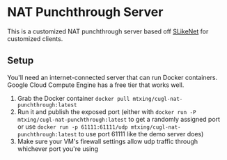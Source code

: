 # NAT Punchthrough Server

This is a customized NAT punchthrough server based off [SLikeNet](https://github.com/SLikeSoft/SLikeNet) for customized clients.

## Setup

You'll need an internet-connected server that can run Docker containers.
Google Cloud Compute Engine has a free tier that works well.

1. Grab the Docker container `docker pull mtxing/cugl-nat-punchthrough:latest`
2. Run it and publish the exposed port (either with `docker run -P mtxing/cugl-nat-punchthrough:latest` to get a randomly assigned port or use `docker run -p 61111:61111/udp mtxing/cugl-nat-punchthrough:latest` to use port 61111 like the demo server does)
3. Make sure your VM's firewall settings allow udp traffic through whichever port you're using

